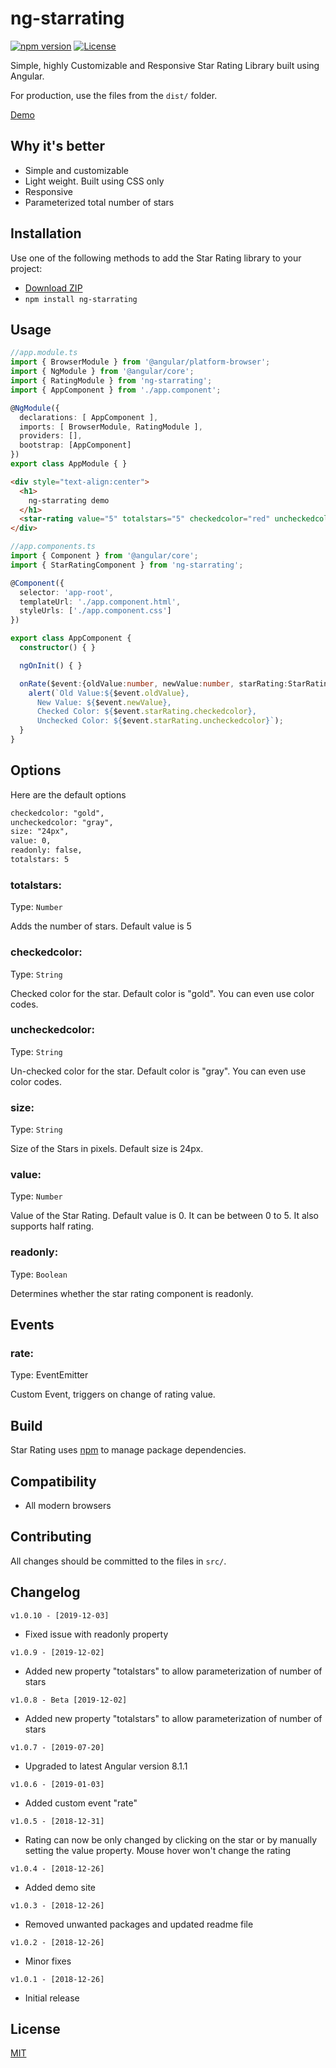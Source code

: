 # ng-starrating

[![npm version](https://img.shields.io/badge/npm-v1.0.10-brightgreen.svg)](https://www.npmjs.com/package/ng-starrating/v/1.0.10)
[![License](https://img.shields.io/badge/license-MIT-blue.svg)](https://github.com/riteshgandhi/ng-star-rating)

Simple, highly Customizable and Responsive Star Rating Library built using Angular.

For production, use the files from the `dist/` folder.

[Demo](https://angular-smk2vr.stackblitz.io/)

## Why it's better

 - Simple and customizable
 - Light weight. Built using CSS only
 - Responsive
 - Parameterized total number of stars 

## Installation

Use one of the following methods to add the Star Rating library to your project:

- [Download ZIP](https://github.com/riteshgandhi/ng-star-rating/archive/master.zip)
- `npm install ng-starrating`

## Usage

```TypeScript
//app.module.ts
import { BrowserModule } from '@angular/platform-browser';
import { NgModule } from '@angular/core';
import { RatingModule } from 'ng-starrating';
import { AppComponent } from './app.component';

@NgModule({
  declarations: [ AppComponent ],
  imports: [ BrowserModule, RatingModule ],
  providers: [],
  bootstrap: [AppComponent]
})
export class AppModule { }
```

```html
<div style="text-align:center">
  <h1>
    ng-starrating demo
  </h1>
  <star-rating value="5" totalstars="5" checkedcolor="red" uncheckedcolor="black" size="24px" readonly="false" (rate)="onRate($event)"></star-rating>
</div>
```

```TypeScript
//app.components.ts
import { Component } from '@angular/core';
import { StarRatingComponent } from 'ng-starrating';

@Component({ 
  selector: 'app-root',
  templateUrl: './app.component.html',
  styleUrls: ['./app.component.css']
})

export class AppComponent {
  constructor() { }

  ngOnInit() { }

  onRate($event:{oldValue:number, newValue:number, starRating:StarRatingComponent}) {
    alert(`Old Value:${$event.oldValue}, 
      New Value: ${$event.newValue}, 
      Checked Color: ${$event.starRating.checkedcolor}, 
      Unchecked Color: ${$event.starRating.uncheckedcolor}`);
  }
}
```

## Options

Here are the default options

```html
checkedcolor: "gold",
uncheckedcolor: "gray",
size: "24px",
value: 0,
readonly: false,
totalstars: 5
```

### totalstars:

Type: `Number`

Adds the number of stars. Default value is 5

### checkedcolor:

Type: `String`

Checked color for the star. Default color is "gold". You can even use color codes.

### uncheckedcolor:

Type: `String`

Un-checked color for the star. Default color is "gray". You can even use color codes.

### size:

Type: `String`

Size of the Stars in pixels. Default size is 24px.

### value:

Type: `Number`

Value of the Star Rating. Default value is 0. It can be between 0 to 5. It also supports half rating.

### readonly:

Type: `Boolean`

Determines whether the star rating component is readonly. 

## Events

### rate:

Type: EventEmitter

Custom Event, triggers on change of rating value. 

## Build

Star Rating uses [npm](https://www.npmjs.com/get-npm) to manage package dependencies.

## Compatibility

- All modern browsers

## Contributing

All changes should be committed to the files in `src/`.

## Changelog

`v1.0.10 - [2019-12-03]`
- Fixed issue with readonly property

`v1.0.9 - [2019-12-02]`
- Added new property "totalstars" to allow parameterization of number of stars

`v1.0.8 - Beta [2019-12-02]`
- Added new property "totalstars" to allow parameterization of number of stars

`v1.0.7 - [2019-07-20]`
- Upgraded to latest Angular version 8.1.1

`v1.0.6 - [2019-01-03]`
- Added custom event "rate"

`v1.0.5 - [2018-12-31]`
- Rating can now be only changed by clicking on the star or by manually setting the value property. Mouse hover won't change the rating

`v1.0.4 - [2018-12-26]`
- Added demo site

`v1.0.3 - [2018-12-26]`
- Removed unwanted packages and updated readme file

`v1.0.2 - [2018-12-26]`
- Minor fixes

`v1.0.1 - [2018-12-26]`
- Initial release

## License

[MIT](/LICENSE)